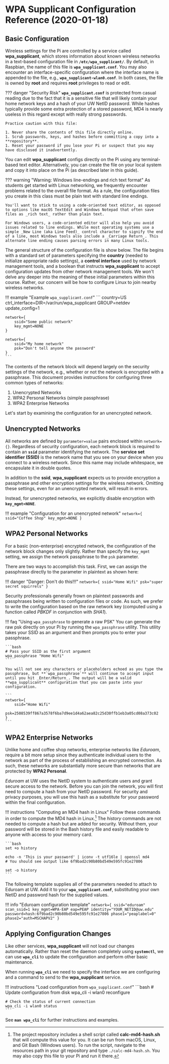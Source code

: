 # WPA Supplicant Configuration Reference (2020-01-18)

## Basic Configuration

Wireless settings for the Pi are controlled by a service called **wpa_supplicant**, which stores information about known wireless networks in a text-based configuration file in **`/etc/wpa_supplicant/`**. By default, in Raspbian, the name of this file is **`wpa_supplicant.conf`**. You may also encounter an interface-specific configuration where the interface name is appended to the file, e.g., **`wpa_supplicant-wlan0.conf`**. In both cases, the file is owned by **root** and requires **root** privileges to read or edit.

??? danger "Security Risk"
    **`wpa_supplicant.conf`** is protected from casual reading due to the fact that it is a sensitive file that will likely contain your home network keys and a hash of your UW NetID password. While hashes typically provide some extra protection of a stored password, MD4 is nearly useless in this regard except with really strong passwords.

    Practice caution with this file:
    
    1. Never share the contents of this file directly online.
    1. Scrub passwords, keys, and hashes before committing a copy into a **repository**.
    1. Reset your password if you lose your Pi or suspect that you may have disclosed it inadvertently.

You can edit **wpa_supplicant** configs directly on the Pi using any terminal-based text editor. Alternatively, you can create the file on your local system and copy it into place on the Pi (as described later in this guide). 

??? warning "Warning: Windows line-endings and rich text format"
    As students get started with Linux networking, we frequently encounter problems related to the overall file format. As a rule, the configuration files you create in this class must be plain text with standard line endings. 
    
    You'll want to stick to using a code-oriented text editor, as opposed to options like macOS TextEdit and Windows Notepad that often save files as _rich text_ rather than plain text.
    
    For Windows users, a code-oriented editor will also help you avoid issues related to line endings. While most operating systems use a simple _New Line (aka Line Feed)_ control character to signify the end of a line, most Windows tools also include a _Carriage Return_. This alternate line ending causes parsing errors in many Linux tools.

The general structure of the configuration file is show below. The file begins with a standard set of parameters specifying the **country** (needed to initialize appropriate radio settings), a **control interface** used by network management tools, and a boolean that instructs **wpa_supplicant** to accept configuration updates from other network management tools. We won't delve any deeper into the meaning of these initial parameters within this course. Rather, our concern will be how to configure Linux to join nearby wireless networks.

!!! example "Example `wpa_supplicant.conf`"
    ```
    country=US
    ctrl_interface=DIR=/var/run/wpa_supplicant GROUP=netdev
    update_config=1

    network={
        ssid="Some public network"
        key_mgmt=NONE
    }
    
    network={
        ssid="My home network"
        psk="Don't tell anyone the password"
    }
    ```

The contents of the network block will depend largely on the security settings of the network, e.g., whether or not the network is encrypted with a passphrase. This document provides instructions for configuring three common types of networks: 

1. Unencrypted Networks
2. WPA2 Personal Networks (simple passphrase)
3. WPA2 Enterprise Networks

Let's start by examining the configuration for an unencrypted network.

##  Unencrypted Networks

All networks are defined by `parameter=value` pairs enclosed within `network={}`. Regardless of security configuration, each network block is required to contain an **`ssid`** parameter identifying the network. The **service set identifier (SSID)** is the network name that you see on your device when you connect to a wireless network. Since this name may include whitespace, we encapsulate it in double quotes.

In addition to the **ssid**, **wpa_supplicant** expects us to provide encryption a passphrase and other encryption settings for the wireless network. Omitting these settings, even for an unencrypted network, will result in errors. 

Instead, for unencrypted networks, we explicitly disable encryption with **`key_mgmt=NONE`**.

!!! example "Configuration for an unencrypted network"
    ```
    network={
        ssid="Coffee Shop"
        key_mgmt=NONE
    }
    ```

## WPA2 Personal Networks
For a basic (non-enterprise) encrypted network, the configuration of the network block changes only slightly. Rather than specify the `key_mgmt` setting, we assign the network passphrase to the `psk` parameter.

There are two ways to accomplish this task. First, we can assign the passphrase directly to the parameter in plaintext as shown here:

!!! danger "Danger: Don't do this!!!"
    ```
    network={
        ssid="Home Wifi"
        psk="super secret squirrels"
    }
    ```

Security professionals generally frown on plaintext passwords and passphrases being written to configuration files or code. As such, we prefer to write the configuration based on the raw network key (computed using a function called _PBKDF_ in conjunction with _SHA1_).

!!! faq "Using `wpa_passphrase` to generate a raw PSK"
    You can generate the raw psk directly on your Pi by running the `wpa_passphrase` utility. This utility takes your SSID as an argument and then prompts you to enter your passphrase. 

    ```bash
    # Pass your SSID as the first argument
    wpa_passphrase "Home Wifi"
    ```
    
    You will not see any characters or placeholders echoed as you type the passphrase, but **`wpa_passphrase`** will continue to accept input until you hit _Enter/Return_. The output will be a valid **wpa_supplicant** configuration that you can paste into your configuration.
    
    ```
    network={
        ssid="Home Wifi"
        psk=2508539ff867a3578f6ba7d9ee1d4a62aea82c25d30ffb1eb3a05cd08a373c02
    }
    ```

## WPA2 Enterprise Networks
Unlike home and coffee shop networks, enterprise networks like _Eduroam_, require a bit more setup since they authenticate individual users to the network as part of the process of establishing an encrypted connection. As such, these networks are substantially more secure than networks that are protected by **WPA2 Personal**. 

_Eduroam_ at UW uses the NetID system to authenticate users and grant secure access to the network. Before you can join the network, you will first need to compute a hash from your NetID password. For security and privacy purposes, you will use this hash as a substitute for your password within the final configuration.

!!! instructions "Computing an MD4 hash in Linux"
    Follow these commands in order to compute the MD4 hash in Linux.[^shellscript] The _history_ commands are not needed to compute a hash but are added for security. Without them, your password will be stored in the Bash history file and easily readable to anyone with access to your memory card.

    ```bash
    set +o history
    
    echo -n 'This is your password' | iconv -t utf16le | openssl md4
    # You should see output like 6f9bad2c90b80bd549e595fc91e27806
    
    set -o history
    ```

[^shellscript]: The project repository includes a shell script called **calc-md4-hash.sh** that will compute this value for you. It can be run from macOS, Linux, and Git Bash (Windows users). To run the script, navigate to the resources path in your git repository and type `./calc-md4-hash.sh`. You may also copy this file to your Pi and run it there.

The following template supplies all of the parameters needed to attach to Eduroam at UW. Add it to your **`wpa_supplicant.conf`**, substituting your own NetID and password hash for the supplied values.

!!! info "Eduroam configuration template"
    ```
    network={
            ssid="eduroam"
            scan_ssid=1
            key_mgmt=WPA-EAP
            eap=PEAP
            identity="YOUR_NETID@uw.edu"
            password=hash:6f9bad2c90b80bd549e595fc91e27806
            phase1="peaplabel=0"
            phase2="auth=MSCHAPV2"
    }
    ```

## Applying Configuration Changes
Like other services, **wpa_supplicant** will not load our changes automatically. Rather than reset the daemon completely using **`systemctl`**, we can use **`wpa_cli`** to update the configuration and perform other basic maintenance.

When running **`wpa_cli`** we need to specify the interface we are configuring and a command to send to the **wpa_supplicant** service.

!!! instructions "Load configuration from `wpa_supplicant.conf`"
    ```bash
    # Update configuration from disk
    wpa_cli -i wlan0 reconfigure

    # Check the status of current connection
    wpa_cli -i wlan0 status
    ```

See **`man wpa_cli`** for further instructions and examples.